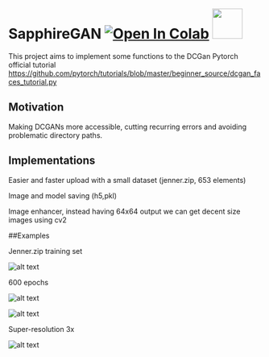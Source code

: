 #   SapphireGAN                      [![Open In Colab](https://colab.research.google.com/assets/colab-badge.svg)](https://colab.research.google.com/github/FabioRovai/SapphireGAN/blob/main/SapphireGAN.ipynb) <img src="https://media.giphy.com/media/ie8wWVDkrH6dvsy4Zn/giphy.gif" width="60" height="60"/>




This project aims to implement some functions to the DCGan Pytorch official tutorial https://github.com/pytorch/tutorials/blob/master/beginner_source/dcgan_faces_tutorial.py


## Motivation

Making DCGANs more accessible, cutting recurring errors and avoiding problematic directory paths.


## Implementations

Easier and faster upload with a small dataset (jenner.zip, 653 elements)

Image and model saving (h5,pkl)

Image enhancer, instead having 64x64 output we can get decent size images using cv2


##Examples

Jenner.zip training set


![alt text](https://i.ibb.co/GpkpYCB/download-3.png)


600 epochs

![alt text](https://i.ibb.co/3p4g0Pj/download-2.png)



![alt text](https://i.ibb.co/GtJ458d/image-00000.png)


Super-resolution 3x

![alt text](https://i.ibb.co/bb5Jc4V/6724cd15-5597-4e1b-a57d-6e80ac9c7dd0.png)







